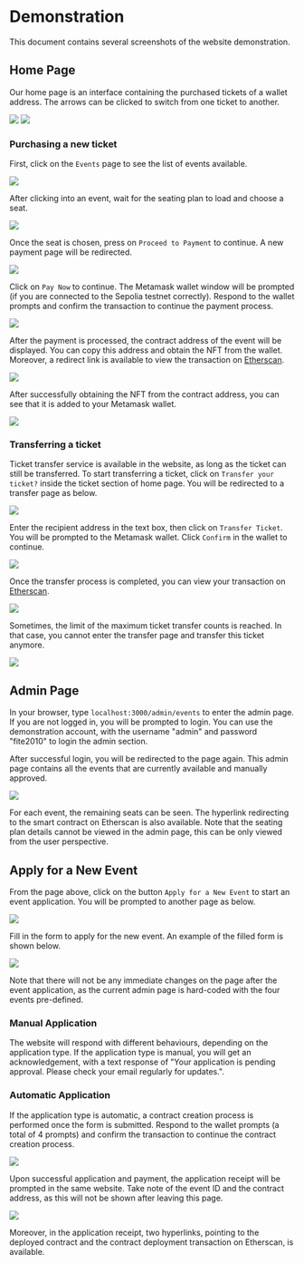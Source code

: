# Demonstration
This document contains several screenshots of the website demonstration. 

## Home Page
Our home page is an interface containing the purchased tickets of a wallet address. The arrows can be clicked to switch from one ticket to another. 

![](./demo-imgs/1.png)
![](./demo-imgs/2.png)

### Purchasing a new ticket
First, click on the `Events` page to see the list of events available. 

![](./demo-imgs/3.png)

After clicking into an event, wait for the seating plan to load and choose a seat. 

![](./demo-imgs/4.png)

Once the seat is chosen, press on `Proceed to Payment` to continue. A new payment page will be redirected. 

![](./demo-imgs/5.png)

Click on `Pay Now` to continue. The Metamask wallet window will be prompted (if you are connected to the Sepolia testnet correctly). Respond to the wallet prompts and confirm the transaction to continue the payment process. 

![](./demo-imgs/6.png)

After the payment is processed, the contract address of the event will be displayed. You can copy this address and obtain the NFT from the wallet. Moreover, a redirect link is available to view the transaction on [Etherscan](https://sepolia.etherscan.io/). 

![](./demo-imgs/7.png)

After successfully obtaining the NFT from the contract address, you can see that it is added to your Metamask wallet. 

![](./demo-imgs/8.png)

### Transferring a ticket
Ticket transfer service is available in the website, as long as the ticket can still be transferred. To start transferring a ticket, click on `Transfer your ticket?` inside the ticket section of home page. You will be redirected to a transfer page as below. 

![](./demo-imgs/9.png)

Enter the recipient address in the text box, then click on `Transfer Ticket`. You will be prompted to the Metamask wallet. Click `Confirm` in the wallet to continue. 

![](./demo-imgs/10.png)

Once the transfer process is completed, you can view your transaction on [Etherscan](https://sepolia.etherscan.io/). 

![](./demo-imgs/11.png)

Sometimes, the limit of the maximum ticket transfer counts is reached. In that case, you cannot enter the transfer page and transfer this ticket anymore. 

![](./demo-imgs/12.png)

## Admin Page
In your browser, type `localhost:3000/admin/events` to enter the admin page. If you are not logged in, you will be prompted to login. You can use the demonstration account, with the username "admin" and password "fite2010" to login the admin section. 

After successful login, you will be redirected to the page again. This admin page contains all the events that are currently available and manually approved. 

![](./demo-imgs/13.png)

For each event, the remaining seats can be seen. The hyperlink redirecting to the smart contract on Etherscan is also available. Note that the seating plan details cannot be viewed in the admin page, this can be only viewed from the user perspective. 

## Apply for a New Event

From the page above, click on the button `Apply for a New Event` to start an event application. You will be prompted to another page as below. 

![](./demo-imgs/14.png)

Fill in the form to apply for the new event. An example of the filled form is shown below. 

![](./demo-imgs/15.png)

Note that there will not be any immediate changes on the page after the event application, as the current admin page is hard-coded with the four events pre-defined. 

### Manual Application
The website will respond with different behaviours, depending on the application type. If the application type is manual, you will get an acknowledgement, with a text response of "Your application is pending approval. Please check your email regularly for updates.". 

### Automatic Application
If the application type is automatic, a contract creation process is performed once the form is submitted. Respond to the wallet prompts (a total of 4 prompts) and confirm the transaction to continue the contract creation process. 

![](./demo-imgs/16.png)

Upon successful application and payment, the application receipt will be prompted in the same website. Take note of the event ID and the contract address, as this will not be shown after leaving this page. 

![](./demo-imgs/17.png)

Moreover, in the application receipt, two hyperlinks, pointing to the deployed contract and the contract deployment transaction on Etherscan, is available. 
